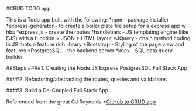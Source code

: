 #CRUD TODO app

This is a Todo app built with the following:
*npm - package installer
*express-generator - to create a boiler plate file setup for a express app w hbs
*express.js - create the routes
*handlebars - JS templating engine (like EJS) with a function > JSON > HTML layout
*JQuery - chain method coding in JS thats a feature rich library
*Bootstrap - Styling of the page view and features
*PostgresSQL - the backend server
*knex - SQL data query builder 

##Steps
####1. Creating the Node.JS Express PostgresSQL Full Stack App

####2. Refactoring/abstracting the routes, queries and validations

####3. Build a De-Coupled Full Stack App

Referenced from the great CJ Reynolds
*[GitHub to CRUD app](https://github.com/w3cj/Full-Stack-JavaScript-CRUD)